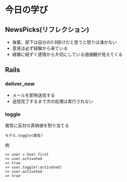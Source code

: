 # 今日の学び

## NewsPicks(リフレクション)
- 後輩、部下は自分の0.8掛けだと思うと怒りは湧かない
- 意見は必ず経験から来ている
- 経験に紐ずく感情から大切にしている価値観が見えてくる

## Rails 
### deliver_now
  - メールを即時送信する
  - 送信完了するまで次の処理は実行されない
### toggle
属性に反対の真偽値を割り当てる
```
モデル.toggle(属性)
```
例
```
>> user = User.first
>> user.activated
=> true
>> user.toggle(:activated)
>> user.activated
=> true
```

